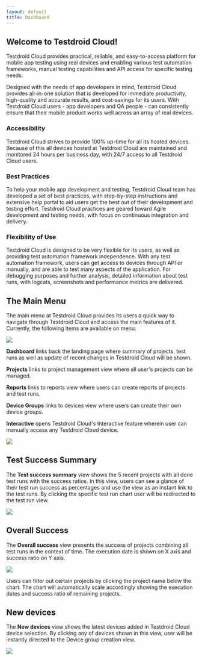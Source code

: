 ```yaml
---
layout: default
title: Dashboard
---
```


## Welcome to Testdroid Cloud!
 
Testdroid Cloud provides practical, reliable, and easy-to-access
platform for mobile app testing using real devices and enabling
various test automation frameworks, manual testing capabilities and
API access for specific testing needs.
 
Designed with the needs of app developers in mind, Testdroid Cloud
provides all-in-one solution that is developed for immediate
productivity, high-quality and accurate results, and cost-savings for
its users. With Testdroid Cloud users - app developers and QA people -
can consistently ensure that their mobile product works well across an
array of real devices.
 
### Accessibility

Testdroid Cloud strives to provide 100% up-time for all its hosted
devices. Because of this all devices hosted at Testdroid Cloud are
maintained and monitored 24 hours per business day, with 24/7 access
to all Testdroid Cloud users.
 
### Best Practices

To help your mobile app development and testing, Testdroid Cloud team
has developed a set of best practices, with step-by-step instructions
and extensive help portal to aid users get the best out of their
development and testing effort. Testdroid Cloud practices are geared
toward Agile development and testing needs, with focus on continuous
integration and delivery.
 
### Flexibility of Use

Testdroid Cloud is designed to be very flexible for its users, as well
as providing test automation framework independence. With any test
automation framework, users can get access to devices through API or
manually, and are able to test many aspects of the application. For
debugging purposes and further analysis, detailed information about
test runs, with logcats, screenshots and performance metrics are
delivered.
 
## The Main Menu

The main menu at Testdroid Cloud provides its users a quick way to
navigate through Testdroid Cloud and access the main features of
it. Currently, the following items are available on menu:

![]({{site.github.url}}/assets/user-manuals/dashboard_main_menu.png)

**Dashboard** links back the landing page where summary of projects, test
runs as well as update of recent changes in Testdroid Cloud will be
shown.
 
**Projects** links to project management view where all user's projects can be managed.
 
**Reports** links to reports view where users can create reports of
projects and test runs.
 
**Device Groups** links to devices view where users can create their own
device groups.
 
**Interactive** opens Testdroid Cloud's Interactive feature wherein user
can manually access any Testdroid Cloud device.

![]({{site.github.url}}/assets/user-manuals/dashboard_main_menu_2.png)

## Test Success Summary

The **Test success summary** view shows the 5 recent projects with all
done test runs with the success ratios. In this view, users can see a
glance of their test run success as percentages and use the view as an
instant link to the test runs. By clicking the specific test run chart
user will be redirected to the test run view.

![]({{site.github.url}}/assets/user-manuals/dashboard_summary_success.png)
 
## Overall Success

The **Overall success** view presents the success of projects combining
all test runs in the context of time.  The execution date is shown on
X axis and success ratio on Y axis.

![]({{site.github.url}}/assets/user-manuals/dashboard_overall_success.png)

Users can filter out certain projects by clicking the project name
below the chart. The chart will automatically scale accordingly
showing the execution dates and success ratio of remaining projects.

## New devices

The **New devices** view shows the latest devices added in Testdroid Cloud
device selection. By clicking any of devices shown in this view, user
will be instantly directed to the Device group creation view.

![]({{site.github.url}}/assets/user-manuals/dashboard_new_devices.png)
